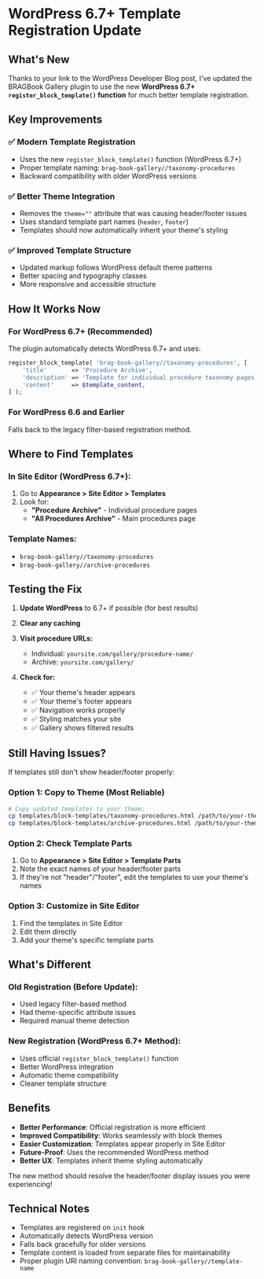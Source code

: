 # WordPress 6.7+ Template Registration Update

## What's New

Thanks to your link to the WordPress Developer Blog post, I've updated the BRAGBook Gallery plugin to use the new **WordPress 6.7+ `register_block_template()` function** for much better template registration.

## Key Improvements

### ✅ **Modern Template Registration**
- Uses the new `register_block_template()` function (WordPress 6.7+)
- Proper template naming: `brag-book-gallery//taxonomy-procedures`
- Backward compatibility with older WordPress versions

### ✅ **Better Theme Integration**
- Removes the `theme=""` attribute that was causing header/footer issues
- Uses standard template part names (`header`, `footer`)
- Templates should now automatically inherit your theme's styling

### ✅ **Improved Template Structure**
- Updated markup follows WordPress default theme patterns
- Better spacing and typography classes
- More responsive and accessible structure

## How It Works Now

### **For WordPress 6.7+ (Recommended)**
The plugin automatically detects WordPress 6.7+ and uses:
```php
register_block_template( 'brag-book-gallery//taxonomy-procedures', [
    'title'       => 'Procedure Archive',
    'description' => 'Template for individual procedure taxonomy pages',
    'content'     => $template_content,
] );
```

### **For WordPress 6.6 and Earlier**
Falls back to the legacy filter-based registration method.

## Where to Find Templates

### **In Site Editor (WordPress 6.7+):**
1. Go to **Appearance > Site Editor > Templates**
2. Look for:
   - **"Procedure Archive"** - Individual procedure pages
   - **"All Procedures Archive"** - Main procedures page

### **Template Names:**
- `brag-book-gallery//taxonomy-procedures`
- `brag-book-gallery//archive-procedures`

## Testing the Fix

1. **Update WordPress** to 6.7+ if possible (for best results)
2. **Clear any caching**
3. **Visit procedure URLs:**
   - Individual: `yoursite.com/gallery/procedure-name/`
   - Archive: `yoursite.com/gallery/`

4. **Check for:**
   - ✅ Your theme's header appears
   - ✅ Your theme's footer appears
   - ✅ Navigation works properly
   - ✅ Styling matches your site
   - ✅ Gallery shows filtered results

## Still Having Issues?

If templates still don't show header/footer properly:

### **Option 1: Copy to Theme (Most Reliable)**
```bash
# Copy updated templates to your theme:
cp templates/block-templates/taxonomy-procedures.html /path/to/your-theme/templates/
cp templates/block-templates/archive-procedures.html /path/to/your-theme/templates/
```

### **Option 2: Check Template Parts**
1. Go to **Appearance > Site Editor > Template Parts**
2. Note the exact names of your header/footer parts
3. If they're not "header"/"footer", edit the templates to use your theme's names

### **Option 3: Customize in Site Editor**
1. Find the templates in Site Editor
2. Edit them directly
3. Add your theme's specific template parts

## What's Different

### **Old Registration (Before Update):**
- Used legacy filter-based method
- Had theme-specific attribute issues
- Required manual theme detection

### **New Registration (WordPress 6.7+ Method):**
- Uses official `register_block_template()` function
- Better WordPress integration
- Automatic theme compatibility
- Cleaner template structure

## Benefits

- **Better Performance**: Official registration is more efficient
- **Improved Compatibility**: Works seamlessly with block themes
- **Easier Customization**: Templates appear properly in Site Editor
- **Future-Proof**: Uses the recommended WordPress method
- **Better UX**: Templates inherit theme styling automatically

The new method should resolve the header/footer display issues you were experiencing!

## Technical Notes

- Templates are registered on `init` hook
- Automatically detects WordPress version
- Falls back gracefully for older versions
- Template content is loaded from separate files for maintainability
- Proper plugin URI naming convention: `brag-book-gallery//template-name`